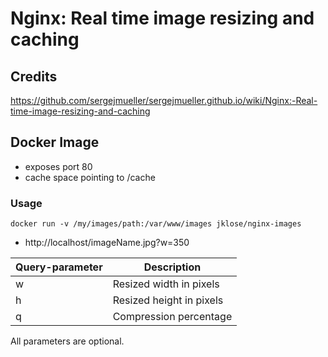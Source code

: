 # Nginx: Real time image resizing and caching

## Credits

https://github.com/sergejmueller/sergejmueller.github.io/wiki/Nginx:-Real-time-image-resizing-and-caching

## Docker Image

* exposes port 80
* cache space pointing to /cache

### Usage

```docker run -v /my/images/path:/var/www/images jklose/nginx-images```

* http://localhost/imageName.jpg?w=350

| Query-parameter | Description |
|---|---|
| w | Resized width in pixels |
| h | Resized height in pixels |
| q | Compression percentage |

All parameters are optional.